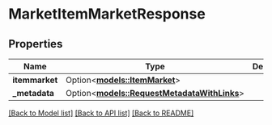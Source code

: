 # MarketItemMarketResponse

## Properties

Name | Type | Description | Notes
------------ | ------------- | ------------- | -------------
**itemmarket** | Option<[**models::ItemMarket**](ItemMarket.md)> |  | [optional]
**_metadata** | Option<[**models::RequestMetadataWithLinks**](RequestMetadataWithLinks.md)> |  | [optional]

[[Back to Model list]](../README.md#documentation-for-models) [[Back to API list]](../README.md#documentation-for-api-endpoints) [[Back to README]](../README.md)


